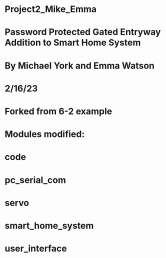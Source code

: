 # Project2_Mike_Emma
# Password Protected Gated Entryway Addition to Smart Home System
# By Michael York and Emma Watson

# 2/16/23
# Forked from 6-2 example
# Modules modified:
#   code
#   pc_serial_com
#   servo
#   smart_home_system
#   user_interface

